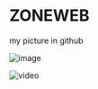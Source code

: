 # ZONEWEB 
my picture in github

![image](https://user-images.githubusercontent.com/79648523/135572257-fbe25a21-3dc6-4e5a-ab08-3ab68e4a55a5.png)

![video]()

